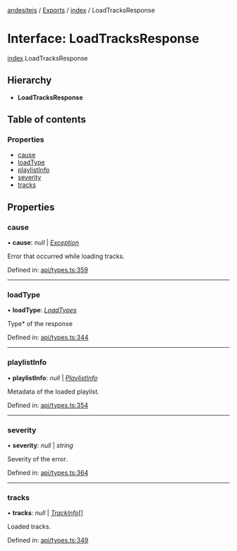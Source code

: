 [andesitejs](../README.md) / [Exports](../modules.md) / [index](../modules/index.md) / LoadTracksResponse

# Interface: LoadTracksResponse

[index](../modules/index.md).LoadTracksResponse

## Hierarchy

* **LoadTracksResponse**

## Table of contents

### Properties

- [cause](index.loadtracksresponse.md#cause)
- [loadType](index.loadtracksresponse.md#loadtype)
- [playlistInfo](index.loadtracksresponse.md#playlistinfo)
- [severity](index.loadtracksresponse.md#severity)
- [tracks](index.loadtracksresponse.md#tracks)

## Properties

### cause

• **cause**: *null* \| [*Exception*](api/types.exception.md)

Error that occurred while loading tracks.

Defined in: [api/types.ts:359](https://github.com/Lavaclient/andesite/blob/7241e28/src/api/types.ts#L359)

___

### loadType

• **loadType**: [*LoadTypes*](../modules/api_types.md#loadtypes)

Type* of the response

Defined in: [api/types.ts:344](https://github.com/Lavaclient/andesite/blob/7241e28/src/api/types.ts#L344)

___

### playlistInfo

• **playlistInfo**: *null* \| [*PlaylistInfo*](api/types.playlistinfo.md)

Metadata of the loaded playlist.

Defined in: [api/types.ts:354](https://github.com/Lavaclient/andesite/blob/7241e28/src/api/types.ts#L354)

___

### severity

• **severity**: *null* \| *string*

Severity of the error.

Defined in: [api/types.ts:364](https://github.com/Lavaclient/andesite/blob/7241e28/src/api/types.ts#L364)

___

### tracks

• **tracks**: *null* \| [*TrackInfo*](api/types.trackinfo.md)[]

Loaded tracks.

Defined in: [api/types.ts:349](https://github.com/Lavaclient/andesite/blob/7241e28/src/api/types.ts#L349)

